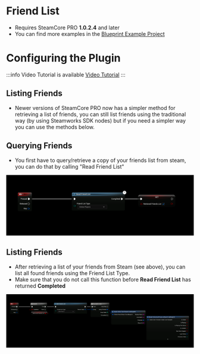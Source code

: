 # Friend List
- Requires SteamCore PRO **1.0.2.4** and later
- You can find more examples in the [Blueprint Example Project](../../../example-project.md)

# Configuring the Plugin
:::info Video Tutorial is available
[Video Tutorial](../../videos/friends_list.mdx)
:::

## Listing Friends
- Newer versions of SteamCore PRO now has a simpler method for retrieving a list of friends, you can still list friends using the traditional way (by using Steamworks SDK nodes) but if you need a simpler way you can use the methods below.

## Querying Friends
- You first have to query/retrieve a copy of your friends list from steam, you can do that by calling "Read Friend List"

![Image](../../../../static/img/friends_query.png)

## Listing Friends
- After retrieving a list of your friends from Steam (see above), you can list all found friends using the Friend List Type.
- Make sure that you do not call this function before **Read Friend List** has returned **Completed**

![Image](../../../../static/img/friends_list.png)